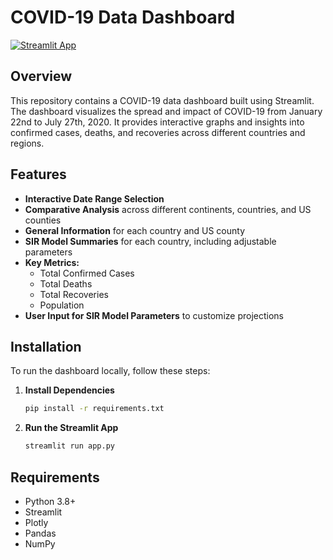 # COVID-19 Data Dashboard

[![Streamlit App](https://static.streamlit.io/badges/streamlit_badge_black_white.svg)](https://kkcovid19dashboard.streamlit.app/)


## Overview

This repository contains a COVID-19 data dashboard built using Streamlit. The dashboard visualizes the spread and impact of COVID-19 from January 22nd to July 27th, 2020. It provides interactive graphs and insights into confirmed cases, deaths, and recoveries across different countries and regions.


## Features

- **Interactive Date Range Selection**  
- **Comparative Analysis** across different continents, countries, and US counties  
- **General Information** for each country and US county  
- **SIR Model Summaries** for each country, including adjustable parameters  
- **Key Metrics:**  
  - Total Confirmed Cases  
  - Total Deaths  
  - Total Recoveries  
  - Population  
- **User Input for SIR Model Parameters** to customize projections  

## Installation
To run the dashboard locally, follow these steps:

1. **Install Dependencies**
   ```bash
   pip install -r requirements.txt
   ```

2. **Run the Streamlit App**
   ```bash
   streamlit run app.py
   ```

## Requirements

- Python 3.8+
- Streamlit
- Plotly
- Pandas
- NumPy
